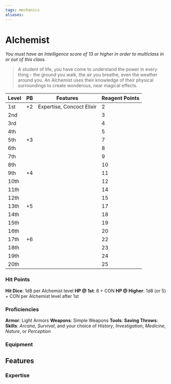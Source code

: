 ```yaml
---
tags: mechanics
aliases:
---
```


# Alchemist
*You must have an Intelligence score of 13 or higher in order to multiclass in or out of this class.*
> A student of life, you have come to understand the power in every thing - the ground you walk, the air you breathe, even the weather around you. An Alchemist uses their knowledge of their physical surroundings to create wonderous, near magical effects.

| Level | PB  | Features                  | Reagent Points |
| ----- | --- | ------------------------- | -------------- |
| 1st   | +2  | Expertise, Concoct Elixir | 2              |
| 2nd   |     |                           | 3              |
| 3rd   |     |                           | 4              |
| 4th   |     |                           | 5              |
| 5th   | +3  |                           | 7              |
| 6th   |     |                           | 8              |
| 7th   |     |                           | 9              |
| 8th   |     |                           | 10             |
| 9th   | +4  |                           | 11             |
| 10th  |     |                           | 12             |
| 11th  |     |                           | 14             |
| 12th  |     |                           | 15             |
| 13th  | +5  |                           | 17             |
| 14th  |     |                           | 18             |
| 15th  |     |                           | 19             |
| 16th  |     |                           | 20             |
| 17th  | +6  |                           | 22             |
| 18th  |     |                           | 23             |
| 19th  |     |                           | 24             |
| 20th  |     |                           | 25             |

### Hit Points
**Hit Dice**: 1d8 per Alchemist level
**HP @ 1st**: 8 + CON
**HP @ Higher**: 1d8 (or 5) + CON per Alchemist level after 1st

### Proficiencies
**Armor**: Light Armors
**Weapons**: Simple Weapons
**Tools**:
**Saving Throws**:
**Skills**: *Arcana*, *Survival*, and your choice of *History*, *Investigation*, *Medicine*, *Nature*, or *Perception*

### Equipment

## Features
### Expertise
